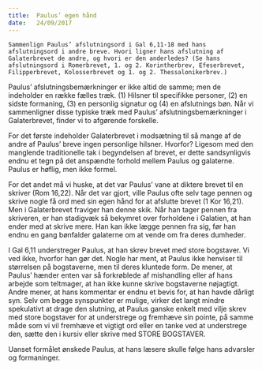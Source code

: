 ```yaml
---
title:  Paulus’ egen hånd
date:   24/09/2017
---
```


`Sammenlign Paulus’ afslutningsord i Gal 6,11-18 med hans afslutningsord i andre breve. Hvori ligner hans afslutning af Galaterbrevet de andre, og hvori er den anderledes? (Se hans afslutningsord i Romerbrevet, 1. og 2. Korintherbrev, Efeserbrevet, Filipperbrevet, Kolosserbrevet og 1. og 2. Thessalonikerbrev.)`

Paulus’ afslutningsbemærkninger er ikke altid de samme; men de indeholder en række fælles træk. (1) Hilsner til specifikke personer, (2) en sidste formaning, (3) en personlig signatur og (4) en afslutnings
bøn. Når vi sammenligner disse typiske træk med Paulus’ afslutningsbemærkninger i Galaterbrevet, finder vi to afgørende forskelle.

For det første indeholder Galaterbrevet i modsætning til så mange af de andre af Paulus’ breve ingen personlige hilsner. Hvorfor? Ligesom med den manglende traditionelle tak i begyndelsen af brevet, er dette sandsynligvis endnu et tegn på det anspændte forhold mellem Paulus og galaterne. Paulus er høflig, men ikke formel.

For det andet må vi huske, at det var Paulus’ vane at diktere brevet til en skriver (Rom 16,22). Når det var gjort, ville Paulus ofte selv tage pennen og skrive nogle få ord med sin egen hånd for at afslutte brevet (1 Kor 16,21). Men i Galaterbrevet fraviger han denne skik. Når han tager pennen fra skriveren, er han stadigvæk så bekymret over forholdene i Galatien, at han ender med at skrive mere. Han kan ikke lægge pennen fra sig, før han endnu en gang bønfalder galaterne om at vende om fra deres dumheder.

I Gal 6,11 understreger Paulus, at han skrev brevet med store bogstaver. Vi ved ikke, hvorfor han gør det. Nogle har ment, at Paulus ikke henviser til størrelsen på bogstaverne, men til deres kluntede form. De mener, at Paulus’ hænder enten var så forkrøblede af mishandling eller af hans arbejde som teltmager, at han ikke kunne skrive bogstaverne nøjagtigt. Andre mener, at hans kommentar er endnu et bevis for, at han havde dårligt syn. Selv om begge synspunkter er mulige, virker det langt mindre spekulativt at drage den slutning, at Paulus ganske enkelt med vilje skrev med store bogstaver for at understrege og fremhæve sin pointe, på samme måde som vi vil fremhæve et vigtigt ord eller en tanke ved at understrege den, sætte den i kursiv eller skrive med STORE BOGSTAVER.

Uanset formålet ønskede Paulus, at hans læsere skulle følge hans advarsler og formaninger.

` `

